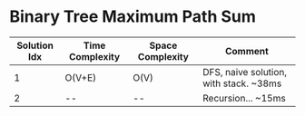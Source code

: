# Binary Tree Maximum Path Sum

| Solution Idx | Time Complexity | Space Complexity | Comment                                |
| ------------ | --------------- | ---------------- | -------------------------------------- |
| 1            | O(V+E)          | O(V)             | DFS, naive solution, with stack. ~38ms |
| 2            | --              | --               | Recursion... ~15ms                     |
